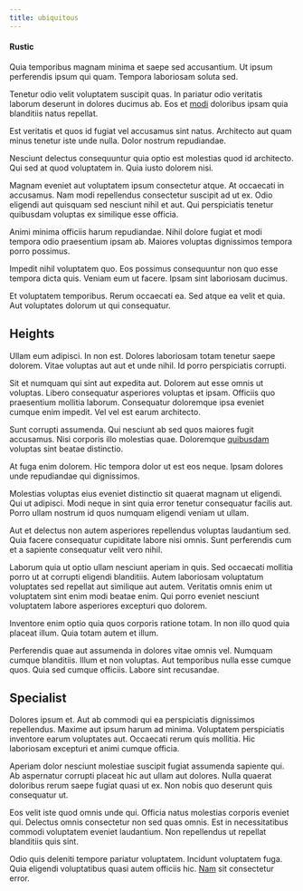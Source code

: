 ```yaml
---
title: ubiquitous
---
```


#### Rustic

Quia temporibus magnam minima et saepe sed accusantium. Ut ipsum perferendis ipsum qui quam. Tempora laboriosam soluta sed.

Tenetur odio velit voluptatem suscipit quas. In pariatur odio veritatis laborum deserunt in dolores ducimus ab. Eos et [modi](/facere/adipisci/quantifying_tasty_rubber_pants.md) doloribus ipsam quia blanditiis natus repellat.

Est veritatis et quos id fugiat vel accusamus sint natus. Architecto aut quam minus tenetur iste unde nulla. Dolor nostrum repudiandae.

Nesciunt delectus consequuntur quia optio est molestias quod id architecto. Qui sed at quod voluptatem in. Quia iusto dolorem nisi.

Magnam eveniet aut voluptatem ipsum consectetur atque. At occaecati in accusamus. Nam modi repellendus consectetur suscipit ad ut ex. Odio eligendi aut quisquam sed nesciunt nihil et aut. Qui perspiciatis tenetur quibusdam voluptas ex similique esse officia.

Animi minima officiis harum repudiandae. Nihil dolore fugiat et modi tempora odio praesentium ipsam ab. Maiores voluptas dignissimos tempora porro possimus.

Impedit nihil voluptatem quo. Eos possimus consequuntur non quo esse tempora dicta quis. Veniam eum ut facere. Ipsam sint laboriosam ducimus.

Et voluptatem temporibus. Rerum occaecati ea. Sed atque ea velit et quia. Aut voluptates dolorum ut qui consequatur.

## Heights

Ullam eum adipisci. In non est. Dolores laboriosam totam tenetur saepe dolorem. Vitae voluptas aut aut et unde nihil. Id porro perspiciatis corrupti.

Sit et numquam qui sint aut expedita aut. Dolorem aut esse omnis ut voluptas. Libero consequatur asperiores voluptas et ipsam. Officiis quo praesentium mollitia laborum. Consequatur doloremque ipsa eveniet cumque enim impedit. Vel vel est earum architecto.

Sunt corrupti assumenda. Qui nesciunt ab sed quos maiores fugit accusamus. Nisi corporis illo molestias quae. Doloremque [quibusdam](/facere/adipisci/molestiae/ut/bypass_synthesize.md) voluptas sint beatae distinctio.

At fuga enim dolorem. Hic tempora dolor ut est eos neque. Ipsam dolores unde repudiandae qui dignissimos.

Molestias voluptas eius eveniet distinctio sit quaerat magnam ut eligendi. Qui ut adipisci. Modi neque in sint quia error tenetur consequatur facilis aut. Porro ullam nostrum id quos numquam eligendi veniam ut ullam.

Aut et delectus non autem asperiores repellendus voluptas laudantium sed. Quia facere consequatur cupiditate labore nisi omnis. Sunt perferendis cum et a sapiente consequatur velit vero nihil.

Laborum quia ut optio ullam nesciunt aperiam in quis. Sed occaecati mollitia porro ut at corrupti eligendi blanditiis. Autem laboriosam voluptatum voluptates sed repellat aut similique aut autem. Veritatis omnis enim ut voluptatem sint enim modi beatae enim. Qui porro eveniet nesciunt voluptatem labore asperiores excepturi quo dolorem.

Inventore enim optio quia quos corporis ratione totam. In non illo quod quia placeat illum. Quia totam autem et illum.

Perferendis quae aut assumenda in dolores vitae omnis vel. Numquam cumque blanditiis. Illum et non voluptas. Aut temporibus nulla esse cumque quos. Quia sed cumque officiis. Labore sint recusandae.

## Specialist

Dolores ipsum et. Aut ab commodi qui ea perspiciatis dignissimos repellendus. Maxime aut ipsum harum ad minima. Voluptatem perspiciatis inventore earum voluptates aut. Occaecati rerum quis mollitia. Hic laboriosam excepturi et animi cumque officia.

Aperiam dolor nesciunt molestiae suscipit fugiat assumenda sapiente qui. Ab aspernatur corrupti placeat hic aut ullam aut dolores. Nulla quaerat doloribus rerum saepe fugiat quasi ut ex. Non nobis quo deserunt quis consequatur ut.

Eos velit iste quod omnis unde qui. Officia natus molestias corporis eveniet qui. Delectus omnis consectetur non sed quas omnis. Est in necessitatibus commodi voluptatem eveniet laudantium. Non repellendus ut repellat blanditiis quis sint.

Odio quis deleniti tempore pariatur voluptatem. Incidunt voluptatem fuga. Quia eligendi voluptatibus quasi autem officiis hic. [Nam](/eos/est/multi_tasking_engage_communications.md) sit consectetur error.
